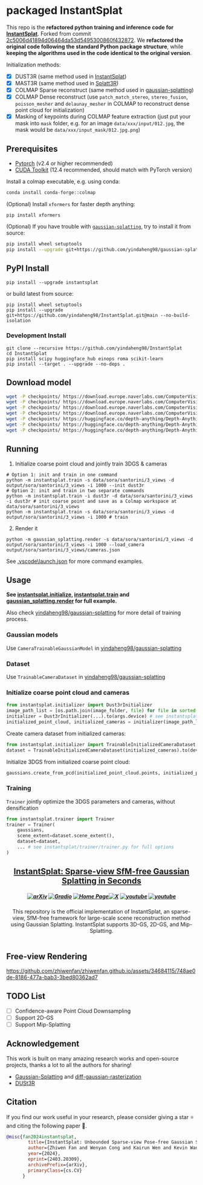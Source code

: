# packaged InstantSplat

This repo is the **refactored python training and inference code for [InstantSplat](https://github.com/NVlabs/InstantSplat)**.
Forked from commit [2c5006d41894d06464da53d5495300860f432872](https://github.com/NVlabs/InstantSplat/tree/2c5006d41894d06464da53d5495300860f432872).
We **refactored the original code following the standard Python package structure**, while **keeping the algorithms used in the code identical to the original version**.

Initialization methods:
- [x] DUST3R (same method used in [InstantSplat](https://github.com/NVlabs/InstantSplat))
- [x] MAST3R (same method used in [Splatt3R](https://github.com/btsmart/splatt3r))
- [x] COLMAP Sparse reconstruct (same method used in [gaussian-splatting](https://github.com/graphdeco-inria/gaussian-splatting))
- [x] COLMAP Dense reconstruct (use `patch_match_stereo`, `stereo_fusion`, `poisson_mesher` and `delaunay_mesher` in COLMAP to reconstruct dense point cloud for initialization)
- [x] Masking of keypoints during COLMAP feature extraction (just put your mask into `mask` folder, e.g. for an image `data/xxx/input/012.jpg`, the mask would be `data/xxx/input_mask/012.jpg.png`)

## Prerequisites

* [Pytorch](https://pytorch.org/) (v2.4 or higher recommended)
* [CUDA Toolkit](https://developer.nvidia.com/cuda-12-4-0-download-archive) (12.4 recommended, should match with PyTorch version)

Install a colmap executable, e.g. using conda:
```sh
conda install conda-forge::colmap
```

(Optional) Install `xformers` for faster depth anything:
```shell
pip install xformers
```

(Optional) If you have trouble with [`gaussian-splatting`](https://github.com/yindaheng98/gaussian-splatting), try to install it from source:
```sh
pip install wheel setuptools
pip install --upgrade git+https://github.com/yindaheng98/gaussian-splatting.git@master --no-build-isolation
```

## PyPI Install

```shell
pip install --upgrade instantsplat
```
or
build latest from source:
```shell
pip install wheel setuptools
pip install --upgrade git+https://github.com/yindaheng98/InstantSplat.git@main --no-build-isolation
```

### Development Install

```shell
git clone --recursive https://github.com/yindaheng98/InstantSplat
cd InstantSplat
pip install scipy huggingface_hub einops roma scikit-learn
pip install --target . --upgrade --no-deps .
```

## Download model

```sh
wget -P checkpoints/ https://download.europe.naverlabs.com/ComputerVision/DUSt3R/DUSt3R_ViTLarge_BaseDecoder_224_linear.pth
wget -P checkpoints/ https://download.europe.naverlabs.com/ComputerVision/DUSt3R/DUSt3R_ViTLarge_BaseDecoder_512_linear.pth
wget -P checkpoints/ https://download.europe.naverlabs.com/ComputerVision/DUSt3R/DUSt3R_ViTLarge_BaseDecoder_512_dpt.pth
wget -P checkpoints/ https://download.europe.naverlabs.com/ComputerVision/MASt3R/MASt3R_ViTLarge_BaseDecoder_512_catmlpdpt_metric.pth
wget -P checkpoints/ https://huggingface.co/depth-anything/Depth-Anything-V2-Small/resolve/main/depth_anything_v2_vits.pth
wget -P checkpoints/ https://huggingface.co/depth-anything/Depth-Anything-V2-Base/resolve/main/depth_anything_v2_vitb.pth
wget -P checkpoints/ https://huggingface.co/depth-anything/Depth-Anything-V2-Large/resolve/main/depth_anything_v2_vitl.pth
```

## Running

1. Initialize coarse point cloud and jointly train 3DGS & cameras
```shell
# Option 1: init and train in one command
python -m instantsplat.train -s data/sora/santorini/3_views -d output/sora/santorini/3_views -i 1000 --init dust3r
# Option 2: init and train in two separate commands
python -m instantsplat.train -i dust3r -d data/sora/santorini/3_views -i dust3r # init coarse point and save as a Colmap workspace at data/sora/santorini/3_views
python -m instantsplat.train -s data/sora/santorini/3_views -d output/sora/santorini/3_views -i 1000 # train
```

2. Render it
```shell
python -m gaussian_splatting.render -s data/sora/santorini/3_views -d output/sora/santorini/3_views -i 1000 --load_camera output/sora/santorini/3_views/cameras.json
```

See [.vscode\launch.json](.vscode\launch.json) for more command examples.

## Usage

**See [instantsplat.initialize](instantsplat/initialize.py), [instantsplat.train](instantsplat/train.py) and [gaussian_splatting.render](https://github.com/yindaheng98/gaussian-splatting/blob/master/gaussian_splatting/render.py) for full example.**

Also check [yindaheng98/gaussian-splatting](https://github.com/yindaheng98/gaussian-splatting) for more detail of training process.

### Gaussian models

Use `CameraTrainableGaussianModel` in [yindaheng98/gaussian-splatting](https://github.com/yindaheng98/gaussian-splatting)

### Dataset

Use `TrainableCameraDataset` in [yindaheng98/gaussian-splatting](https://github.com/yindaheng98/gaussian-splatting)

### Initialize coarse point cloud and cameras

```python
from instantsplat.initializer import Dust3rInitializer
image_path_list = [os.path.join(image_folder, file) for file in sorted(os.listdir(image_folder))]
initializer = Dust3rInitializer(...).to(args.device) # see instantsplat/initializer/dust3r/dust3r.py for full options
initialized_point_cloud, initialized_cameras = initializer(image_path_list=image_path_list)
```

Create camera dataset from initialized cameras:
```python
from instantsplat.initializer import TrainableInitializedCameraDataset
dataset = TrainableInitializedCameraDataset(initialized_cameras).to(device)
```

Initialize 3DGS from initialized coarse point cloud:
```python
gaussians.create_from_pcd(initialized_point_cloud.points, initialized_point_cloud.colors)
```

### Training

`Trainer` jointly optimize the 3DGS parameters and cameras, without densification
```python
from instantsplat.trainer import Trainer
trainer = Trainer(
    gaussians,
    scene_extent=dataset.scene_extent(),
    dataset=dataset,
    ... # see instantsplat/trainer/trainer.py for full options
)
```

<h2 align="center"> <a href="https://arxiv.org/abs/2403.20309">InstantSplat: Sparse-view SfM-free <a href="https://arxiv.org/abs/2403.20309"> Gaussian Splatting in Seconds </a>

<h5 align="center">

[![arXiv](https://img.shields.io/badge/Arxiv-2403.20309-b31b1b.svg?logo=arXiv)](https://arxiv.org/abs/2403.20309) [![Gradio](https://img.shields.io/badge/%F0%9F%A4%97%20Hugging%20Face-Spaces-blue)](https://huggingface.co/spaces/kairunwen/InstantSplat) 
[![Home Page](https://img.shields.io/badge/Project-Website-green.svg)](https://instantsplat.github.io/)[![X](https://img.shields.io/badge/-Twitter@Zhiwen%20Fan%20-black?logo=twitter&logoColor=1D9BF0)](https://x.com/WayneINR/status/1774625288434995219)  [![youtube](https://img.shields.io/badge/Demo_Video-E33122?logo=Youtube)](https://youtu.be/fxf_ypd7eD8) [![youtube](https://img.shields.io/badge/Tutorial_Video-E33122?logo=Youtube)](https://www.youtube.com/watch?v=JdfrG89iPOA&t=347s)
</h5>

<div align="center">
This repository is the official implementation of InstantSplat, an sparse-view, SfM-free framework for large-scale scene reconstruction method using Gaussian Splatting.
InstantSplat supports 3D-GS, 2D-GS, and Mip-Splatting.
</div>
<br>

## Free-view Rendering
https://github.com/zhiwenfan/zhiwenfan.github.io/assets/34684115/748ae0de-8186-477a-bab3-3bed80362ad7

## TODO List
- [ ] Confidence-aware Point Cloud Downsampling
- [ ] Support 2D-GS
- [ ] Support Mip-Splatting

## Acknowledgement

This work is built on many amazing research works and open-source projects, thanks a lot to all the authors for sharing!

- [Gaussian-Splatting](https://github.com/graphdeco-inria/gaussian-splatting) and [diff-gaussian-rasterization](https://github.com/graphdeco-inria/diff-gaussian-rasterization)
- [DUSt3R](https://github.com/naver/dust3r)

## Citation
If you find our work useful in your research, please consider giving a star :star: and citing the following paper :pencil:.

```bibTeX
@misc{fan2024instantsplat,
        title={InstantSplat: Unbounded Sparse-view Pose-free Gaussian Splatting in 40 Seconds},
        author={Zhiwen Fan and Wenyan Cong and Kairun Wen and Kevin Wang and Jian Zhang and Xinghao Ding and Danfei Xu and Boris Ivanovic and Marco Pavone and Georgios Pavlakos and Zhangyang Wang and Yue Wang},
        year={2024},
        eprint={2403.20309},
        archivePrefix={arXiv},
        primaryClass={cs.CV}
      }
```
